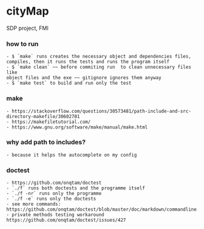 # cityMap
SDP project, FMI

### how to run
    - $ `make` runs creates the necessary object and dependencies files,
    compiles, then it runs the tests and runs the program itself
    - $ `make clean` ~~ before commiting run  to clean unnecessary files like
    object files and the exe ~~ gitignore ignores them anyway
    - $ `make test` to build and run only the test

### make
    - https://stackoverflow.com/questions/30573481/path-include-and-src-directory-makefile/30602701
    - https://makefiletutorial.com/
    - https://www.gnu.org/software/make/manual/make.html

### why add path to includes?
    - because it helps the autocomplete on my config

### doctest
    - https://github.com/onqtam/doctest 
    - `./f` runs both doctests and the programme itself
    - `./f -nr` runs only the programme
    - `./f -e` runs only the doctests
    - see more commands:  https://github.com/onqtam/doctest/blob/master/doc/markdown/commandline.md
    - private methods testing workaround https://github.com/onqtam/doctest/issues/427

